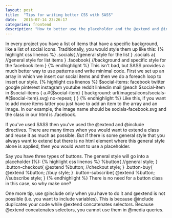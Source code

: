 ```yaml
---
layout: post
title:  "Tips for writing better CSS with SASS"
date:   2015-07-14 23:26:17
categories: frontend
description: "How to better use the placeholder and the @extend and @include directives."
---
```

In every project you have a list of items that have a specific background, like a list of social icons. Traditionally, you would style them up like this:
{% highlight css linenos %}
.socials{
	//general style for the list
}
.socials a{
	//general style for list items
}
.facebook{
	//background and specific style for the facebook item
}
{% endhighlight %}
This isn't bad, but SASS provides a much better way to use patterns and write minimal code. First we set up an array in which we insert our social items and then we do a foreach loop to insert our style.
{% highlight css linenos %}
$social-items: facebook twitter google pinterest instagram youtube reddit linkedin mail 
@each $social-item in $social-items {
	a.#{$social-item} {
		background: url(images/icons/socials-#{$social-item}.svg) no-repeat;
	}
}
{% endhighlight %}
Like this, if you want to add more items latter you just have to add an item to the array and an image. In our example, the image name should be socials-facebook.svg and the class in our html is .facebook.

If you've used SASS then you've used the @extend and @include directives. There are many times when you would want to extend a class and reuse it as much as possible. But if there is some general style that you always want to extend but there is no html element where this general style alone is applied, then you would want to use a placeholder. 

Say you have three types of buttons. The general style will go into a placeholder (%):
{% highlight css linenos %}
%button{
	//general style;
}
.button-checkout{
	@extend %button;
	//checkout style;
}
.button-buy{
	@extend %button;
	//buy style;
}
.button-subscribe{
	@extend %button;
	//subscribe style;
}
{% endhighlight %}
There is no need for a button class in this case, so why make one?

One more tip, use @include only when you have to do it and @extend is not possible (i.e. you want to include variables). This is because @include duplicates your code while @extend concatenates selectors. Because @extend concatenates selectors, you cannot use them in @media queries. 